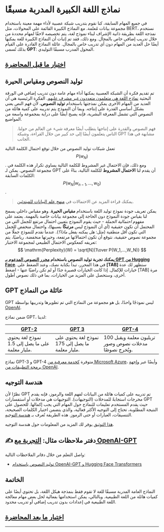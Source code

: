 <!--
CO_OP_TRANSLATOR_METADATA:
{
  "original_hash": "97836d30a6bec736f8e3b4411c572bc2",
  "translation_date": "2025-09-23T06:37:59+00:00",
  "source_file": "lessons/5-NLP/20-LangModels/README.md",
  "language_code": "ar"
}
-->
# نماذج اللغة الكبيرة المدربة مسبقًا

في جميع المهام السابقة، كنا نقوم بتدريب شبكة عصبية لأداء مهمة معينة باستخدام مجموعة بيانات مُعلمة. مع النماذج الكبيرة القائمة على المحولات، مثل BERT، نستخدم نمذجة اللغة بطريقة ذاتية الإشراف لبناء نموذج لغة، يتم تخصيصه لاحقًا لمهام محددة من خلال تدريب إضافي خاص بالمجال. ومع ذلك، فقد تم إثبات أن النماذج الكبيرة للغة يمكنها أيضًا حل العديد من المهام دون أي تدريب خاص بالمجال. عائلة النماذج القادرة على القيام بذلك تُسمى **GPT**: المحول المدرب مسبقًا التوليدي.

## [اختبار ما قبل المحاضرة](https://ff-quizzes.netlify.app/en/ai/quiz/39)

## توليد النصوص ومقياس الحيرة

تم تقديم فكرة أن الشبكة العصبية يمكنها أداء مهام عامة دون تدريب إضافي في الورقة البحثية [نماذج اللغة هي متعلمون متعددون غير مشرف عليهم](https://cdn.openai.com/better-language-models/language_models_are_unsupervised_multitask_learners.pdf). الفكرة الرئيسية هي أن العديد من المهام الأخرى يمكن نمذجتها باستخدام **توليد النصوص**، لأن فهم النص يعني بشكل أساسي القدرة على إنتاجه. وبما أن النموذج يتم تدريبه على كمية هائلة من النصوص التي تشمل المعرفة البشرية، فإنه يصبح أيضًا على دراية بمجموعة واسعة من المواضيع.

> فهم النصوص والقدرة على إنتاجها يتطلب أيضًا معرفة شيء عن العالم من حولنا. الناس يتعلمون أيضًا إلى حد كبير من خلال القراءة، وشبكة GPT مشابهة في هذا الجانب.

تعمل شبكات توليد النصوص من خلال توقع احتمال الكلمة التالية $$P(w_N)$$. ومع ذلك، فإن الاحتمال غير المشروط للكلمة التالية يساوي تكرار هذه الكلمة في مجموعة النصوص. يمكن لـ GPT أن يقدم لنا **الاحتمال المشروط** للكلمة التالية، بناءً على الكلمات السابقة: $$P(w_N | w_{n-1}, ..., w_0)$$.

> يمكنك قراءة المزيد عن الاحتمالات في [منهج علم البيانات للمبتدئين](https://github.com/microsoft/Data-Science-For-Beginners/tree/main/1-Introduction/04-stats-and-probability).

يمكن تعريف جودة نموذج توليد اللغة باستخدام **مقياس الحيرة**. وهو مقياس داخلي يسمح لنا بقياس جودة النموذج دون الحاجة إلى مجموعة بيانات خاصة بالمهمة. يعتمد على مفهوم *احتمالية الجملة* - حيث يقوم النموذج بتعيين احتمال مرتفع للجمل التي من المحتمل أن تكون حقيقية (أي أن النموذج ليس **مرتبكًا** بسببها)، واحتمال منخفض للجمل التي تكون أقل منطقية (مثل: *هل يمكنه يفعل ماذا؟*). عندما نقدم للنموذج جملًا من مجموعة نصوص حقيقية، نتوقع أن تكون احتمالاتها مرتفعة، وحيرتها منخفضة. رياضيًا، يتم تعريفه كمعكوس الاحتمال الطبيعي لمجموعة الاختبار:
$$
\mathrm{Perplexity}(W) = \sqrt[N]{1\over P(W_1,...,W_N)}
$$ 

**يمكنك تجربة توليد النصوص باستخدام [محرر النصوص المدعوم بـ GPT من Hugging Face](https://transformer.huggingface.co/doc/gpt2-large)**. في هذا المحرر، تبدأ بكتابة نصك، وعند الضغط على **[TAB]** ستظهر لك عدة خيارات للإكمال. إذا كانت الخيارات قصيرة جدًا أو لم تكن راضيًا عنها - اضغط [TAB] مرة أخرى، وستحصل على المزيد من الخيارات، بما في ذلك نصوص أطول.

## GPT عائلة من النماذج

GPT ليس نموذجًا واحدًا، بل هو مجموعة من النماذج التي تم تطويرها وتدريبها بواسطة [OpenAI](https://openai.com).

ضمن نماذج GPT، لدينا:

| [GPT-2](https://huggingface.co/docs/transformers/model_doc/gpt2#openai-gpt2) | [GPT 3](https://openai.com/research/language-models-are-few-shot-learners) | [GPT-4](https://openai.com/gpt-4) |
| -- | -- | -- |
|نموذج لغة يحتوي على ما يصل إلى 1.5 مليار معلمة. | نموذج لغة يحتوي على ما يصل إلى 175 مليار معلمة. | 100 تريليون معلمة ويقبل مدخلات نصوص وصور ويُخرج نصوصًا. |

نماذج GPT-3 و GPT-4 متوفرة [كخدمة معرفية من Microsoft Azure](https://azure.microsoft.com/en-us/services/cognitive-services/openai-service/#overview?WT.mc_id=academic-77998-cacaste)، وأيضًا عبر [واجهة برمجة التطبيقات من OpenAI](https://openai.com/api/).

## هندسة التوجيه

نظرًا لأن GPT تم تدريبه على كميات هائلة من البيانات لفهم اللغة والرموز، فإنه يقدم مخرجات استجابةً للمدخلات (التوجيهات). التوجيهات هي مدخلات أو استفسارات GPT حيث يقدم المستخدم تعليمات للنماذج حول المهام التي يجب إكمالها. للحصول على النتيجة المطلوبة، تحتاج إلى التوجيه الأكثر فعالية، والذي يتضمن اختيار الكلمات الصحيحة، التنسيقات، العبارات أو حتى الرموز. هذه الطريقة تُعرف بـ [هندسة التوجيه](https://learn.microsoft.com/en-us/shows/ai-show/the-basics-of-prompt-engineering-with-azure-openai-service?WT.mc_id=academic-77998-bethanycheum).

[هذا التوثيق](https://learn.microsoft.com/en-us/semantic-kernel/prompt-engineering/?WT.mc_id=academic-77998-bethanycheum) يوفر لك المزيد من المعلومات حول هندسة التوجيه.

## ✍️ دفتر ملاحظات مثال: [التجربة مع OpenAI-GPT](GPT-PyTorch.ipynb)

واصل التعلم من خلال دفاتر الملاحظات التالية:

* [توليد النصوص باستخدام OpenAI-GPT و Hugging Face Transformers](GPT-PyTorch.ipynb)

## الخاتمة

النماذج العامة المدربة مسبقًا للغة لا تقوم فقط بنمذجة هيكل اللغة، بل تحتوي أيضًا على كميات هائلة من اللغة الطبيعية. وبالتالي، يمكن استخدامها بفعالية لحل بعض مهام معالجة اللغة الطبيعية في إعدادات بدون تدريب إضافي أو تدريب محدود.

## [اختبار ما بعد المحاضرة](https://ff-quizzes.netlify.app/en/ai/quiz/40)

---

